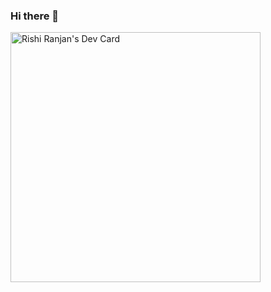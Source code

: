 ### Hi there 👋

<!--
**yoitsrishi/yoitsrishi** is a ✨ _special_ ✨ repository because its `README.md` (this file) appears on your GitHub profile.

Here are some ideas to get you started:

- 🔭 I’m currently working on ...
- 🌱 I’m currently learning ...
- 👯 I’m looking to collaborate on ...
- 🤔 I’m looking for help with ...
- 💬 Ask me about ...
- 📫 How to reach me: ...
- 😄 Pronouns: ...
- ⚡ Fun fact: ...
-->
<a href="https://app.daily.dev/yoitsrishi"><img src="https://api.daily.dev/devcards/03075b6b37ee42439ad085d93864b0b7.png?r=0gq" width="400" alt="Rishi Ranjan's Dev Card"/></a>
